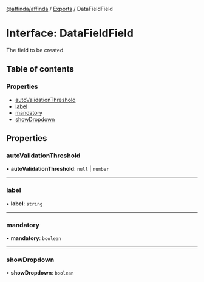 [@affinda/affinda](../README.md) / [Exports](../modules.md) / DataFieldField

# Interface: DataFieldField

The field to be created.

## Table of contents

### Properties

- [autoValidationThreshold](DataFieldField.md#autovalidationthreshold)
- [label](DataFieldField.md#label)
- [mandatory](DataFieldField.md#mandatory)
- [showDropdown](DataFieldField.md#showdropdown)

## Properties

### autoValidationThreshold

• **autoValidationThreshold**: ``null`` \| `number`

___

### label

• **label**: `string`

___

### mandatory

• **mandatory**: `boolean`

___

### showDropdown

• **showDropdown**: `boolean`
